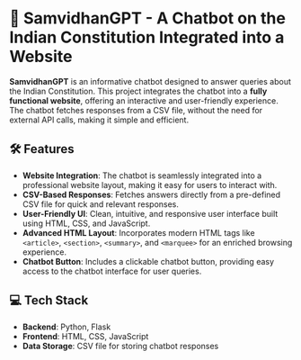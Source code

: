 # 🌟 SamvidhanGPT - A Chatbot on the Indian Constitution Integrated into a Website

**SamvidhanGPT** is an informative chatbot designed to answer queries about the Indian Constitution. This project integrates the chatbot into a **fully functional website**, offering an interactive and user-friendly experience. The chatbot fetches responses from a CSV file, without the need for external API calls, making it simple and efficient.

## 🛠️ Features

- **Website Integration**: The chatbot is seamlessly integrated into a professional website layout, making it easy for users to interact with.
- **CSV-Based Responses**: Fetches answers directly from a pre-defined CSV file for quick and relevant responses.
- **User-Friendly UI**: Clean, intuitive, and responsive user interface built using HTML, CSS, and JavaScript.
- **Advanced HTML Layout**: Incorporates modern HTML tags like `<article>`, `<section>`, `<summary>`, and `<marquee>` for an enriched browsing experience.
- **Chatbot Button**: Includes a clickable chatbot button, providing easy access to the chatbot interface for user queries.

## 💻 Tech Stack

- **Backend**: Python, Flask
- **Frontend**: HTML, CSS, JavaScript
- **Data Storage**: CSV file for storing chatbot responses
